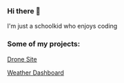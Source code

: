 ### Hi there 👋

I'm just a schoolkid who enjoys coding

### Some of my projects:

[Drone Site](https://dronesite.liamriley.me)

[Weather Dashboard](https://piweather.liamriley.me/dashboard)

<!--
**lriley2020/lriley2020** is a ✨ _special_ ✨ repository because its `README.md` (this file) appears on your GitHub profile.

Here are some ideas to get you started:

- 🔭 I’m currently working on ...
- 🌱 I’m currently learning ...
- 👯 I’m looking to collaborate on ...
- 🤔 I’m looking for help with ...
- 💬 Ask me about ...
- 📫 How to reach me: ...
- 😄 Pronouns: ...
- ⚡ Fun fact: ...
-->
